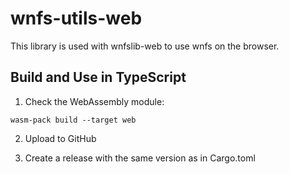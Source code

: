 # wnfs-utils-web

This library is used with wnfslib-web to use wnfs on the browser.

## Build and Use in TypeScript

1. Check the WebAssembly module:

```
wasm-pack build --target web
```

2. Upload to GitHub

3. Create a release with the same version as in Cargo.toml